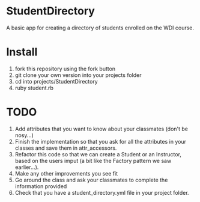 StudentDirectory
================

A basic app for creating a directory of students enrolled on the WDI course.

# Install

1. fork this repository using the fork button
2. git clone your own version into your projects folder
3. cd into projects/StudentDirectory
4. ruby student.rb

# TODO

1. Add attributes that you want to know about your classmates (don't be nosy...)
2. Finish the implementation so that you ask for all the attributes in your classes and save them in attr_accessors.
3. Refactor this code so that we can create a Student or an Instructor, based on the users imput (a bit like the Factory pattern we saw earlier...).
4. Make any other improvements you see fit
5. Go around the class and ask your classmates to complete the information provided
6. Check that you have a student_directory.yml file in your project folder.